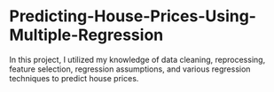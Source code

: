 # Predicting-House-Prices-Using-Multiple-Regression
In this project, I utilized my knowledge of data cleaning, reprocessing, feature selection, regression assumptions, and various regression techniques to predict house prices. 
